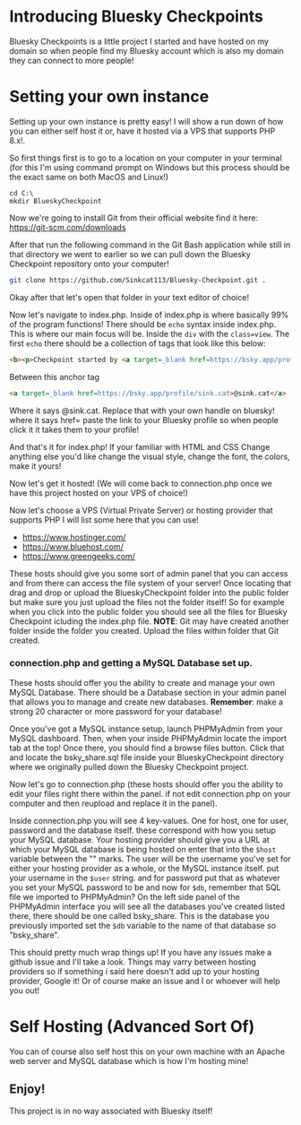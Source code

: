 # Introducing Bluesky Checkpoints

Bluesky Checkpoints is a little project I started and have hosted on my domain so when people find my Bluesky account which is also my domain they can connect to more people!


# Setting your own instance

Setting up your own instance is pretty easy! I will show a run down of how you can either self host it or, have it hosted via a VPS that supports PHP 8.x!.

So first things first is to go to a location on your computer in your terminal (for this I'm using command prompt on Windows but this process should be the exact same on both MacOS and Linux!)

```
cd C:\
mkdir BlueskyCheckpoint
```

Now we're going to install Git from their official website find it here: https://git-scm.com/downloads

After that run the following command in the Git Bash application while still in that directory we went to earlier so we can pull down the Bluesky Checkpoint repository onto your computer!

```bash
git clone https://github.com/Sinkcat113/Bluesky-Checkpoint.git .
```

Okay after that let's open that folder in your text editor of choice! 

Now let's navigate to index.php. Inside of index.php is where basically 99% of the program functions! There should be ```echo``` syntax inside index.php. This is where our main focus will be. Inside the ```div``` with the ```class=view```. The first ```echo``` there should be a collection of tags that look like this below:
```html
<b><p>Checkpoint started by <a target=_blank href=https://bsky.app/profile/sink.cat>@sink.cat</a></p></b>
```

Between this anchor <a href></a> tag
```html
<a target=_blank href=https://bsky.app/profile/sink.cat>@sink.cat</a>
```

Where it says @sink.cat. Replace that with your own handle on bluesky! where it says href= paste the link to your Bluesky profile so when people click it it takes them to your profile!

And that's it for index.php! If your familiar with HTML and CSS Change anything else you'd like change the visual style, change the font, the colors, make it yours! 

Now let's get it hosted! (We will come back to connection.php once we have this project hosted on your VPS of choice!)

Now let's choose a VPS (Virtual Private Server) or hosting provider that supports PHP I will list some here that you can use!

* https://www.hostinger.com/
* https://www.bluehost.com/
* https://www.greengeeks.com/

These hosts should give you some sort of admin panel that you can access and from there can access the file system of your server! Once locating that drag and drop or upload the BlueskyCheckpoint folder into the public folder but make sure you just upload the files not the folder itself! So for example when you click into the public folder you should see all the files for Bluesky Checkpoint icluding the index.php file. 
**NOTE**: Git may have created another folder inside the folder you created. Upload the files within folder that Git created. 

### connection.php and getting a MySQL Database set up.

These hosts should offer you the ability to create and manage your own MySQL Database. There should be a Database section in your admin panel that allows you to manage and create new databases. **Remember**: make a strong 20 character or more password for your database!

Once you've got a MySQL instance setup, launch PHPMyAdmin from your MySQL dashboard. Then, when your inside PHPMyAdmin locate the import tab at the top! Once there, you should find a browse files button. Click that and locate the bsky_share.sql file inside your BlueskyCheckpoint directory where we originally pulled down the Bluesky Checkpoint project. 

Now let's go to connection.php (these hosts should offer you the ability to edit your files right there within the panel. if not edit connection.php on your computer and then reupload and replace it in the panel).

Inside connection.php you will see 4 key-values. One for host, one for user, password and the database itself. these correspond with how you setup your MySQL database. Your hosting provider should give you a URL at which your MySQL database is being hosted on enter that into the ```$host``` variable between the "" marks. The user will be the username you've set for either your hosting provider as a whole, or the MySQL instance itself. put your username in the ```$user``` string. and for password put that as whatever you set your MySQL password to be and now for ```$db```, remember that SQL file we imported to PHPMyAdmin? On the left side panel of the PHPMyAdmin interface you will see all the databases you've created listed there, there should be one called bsky_share. This is the database you previously imported set the ```$db``` variable to the name of that database so "bsky_share".

This should pretty much wrap things up! If you have any issues make a github issue and I'll take a look. Things may varry between hosting providers so if something i said here doesn't add up to your hosting provider, Google it! Or of course make an issue and I or whoever will help you out!


# Self Hosting (Advanced Sort Of)

You can of course also self host this on your own machine with an Apache web server and MySQL database which is how I'm hosting mine!


## Enjoy!
This project is in no way associated with Bluesky itself!

